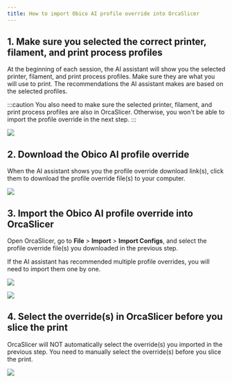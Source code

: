 ```yaml
---
title: How to import Obico AI profile override into OrcaSlicer
---
```


## 1. Make sure you selected the correct printer, filament, and print process profiles

At the beginning of each session, the AI assistant will show you the selected printer, filament, and print process profiles. Make sure they are what you will use to print. The recommendations the AI assistant makes are based on the selected profiles.

:::caution
You also need to make sure the selected printer, filament, and print process profiles are also in OrcaSlicer. Otherwise, you won't be able to import the profile override in the next step.
:::

![](/img/user-guides/jusprint/correct-selecrtions.png)

## 2. Download the Obico AI profile override

When the AI assistant shows you the profile override download link(s), click them to download the profile override file(s) to your computer.

![](/img/user-guides/jusprint/download-profile-overrides.png)

## 3. Import the Obico AI profile override into OrcaSlicer

Open OrcaSlicer, go to **File** > **Import** > **Import Configs**, and select the profile override file(s) you downloaded in the previous step.

If the AI assistant has recommended multiple profile overrides, you will need to import them one by one.

![](/img/user-guides/jusprint/orcaslicer-import-menu.png)

![](/img/user-guides/jusprint/select-override.png)


## 4. Select the override(s) in OrcaSlicer before you slice the print

OrcaSlicer will NOT automatically select the override(s) you imported in the previous step. You need to manually select the override(s) before you slice the print.

![](/img/user-guides/jusprint/select-override-in-orcaslicer.png)